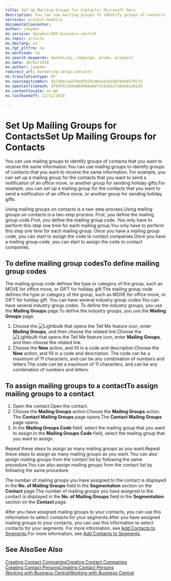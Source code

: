 ```yaml
---
title: Set Up Mailing Groups for Contacts| Microsoft Docs
description: You can use mailing groups to identify groups of contacts that you want to receive the same information, for example, for a marketing campaign or promo.
services: project-madeira
documentationcenter: 
author: jswymer
ms.service: dynamics365-business-central
ms.topic: article
ms.devlang: na
ms.tgt_pltfrm: na
ms.workload: na
ms.search.keywords: marketing, campaign, promo, prospect
ms.date: 10/01/2018
ms.author: jswymer
redirect_url: marketing-setup-contacts
ms.translationtype: HT
ms.sourcegitcommit: 8a73de1aa2f4a0f633c401ea341bb7bde6579723
ms.openlocfilehash: 8fb97913d4a864988e8ef3c62eb27a8a86e361dd
ms.contentlocale: en-gb
ms.lasthandoff: 12/11/2018

---
```

# <a name="set-up-mailing-groups-for-contacts"></a><span data-ttu-id="df1b3-103">Set Up Mailing Groups for Contacts</span><span class="sxs-lookup"><span data-stu-id="df1b3-103">Set Up Mailing Groups for Contacts</span></span>
<span data-ttu-id="df1b3-104">You can use mailing groups to identify groups of contacts that you want to receive the same information.</span><span class="sxs-lookup"><span data-stu-id="df1b3-104">You can use mailing groups to identify groups of contacts that you want to receive the same information.</span></span> <span data-ttu-id="df1b3-105">For example, you can set up a mailing group for the contacts that you want to send a notification of an office move, or another group for sending holiday gifts.</span><span class="sxs-lookup"><span data-stu-id="df1b3-105">For example, you can set up a mailing group for the contacts that you want to send a notification of an office move, or another group for sending holiday gifts.</span></span>

<span data-ttu-id="df1b3-106">Using mailing groups on contacts is a two-step process.</span><span class="sxs-lookup"><span data-stu-id="df1b3-106">Using mailing groups on contacts is a two-step process.</span></span> <span data-ttu-id="df1b3-107">First, you define the mailing group code.</span><span class="sxs-lookup"><span data-stu-id="df1b3-107">First, you define the mailing group code.</span></span> <span data-ttu-id="df1b3-108">You only have to perform this step one time for each mailing group.</span><span class="sxs-lookup"><span data-stu-id="df1b3-108">You only have to perform this step one time for each mailing group.</span></span> <span data-ttu-id="df1b3-109">Once you have a mailing group code, you can start to assign the code to contact companies.</span><span class="sxs-lookup"><span data-stu-id="df1b3-109">Once you have a mailing group code, you can start to assign the code to contact companies.</span></span>

## <a name="to-define-mailing-group-codes"></a><span data-ttu-id="df1b3-110">To define mailing group codes</span><span class="sxs-lookup"><span data-stu-id="df1b3-110">To define mailing group codes</span></span>
<span data-ttu-id="df1b3-111">The mailing group code defines the type or category of the group, such as MOVE for office move, or GIFT for holiday gift.</span><span class="sxs-lookup"><span data-stu-id="df1b3-111">The mailing group code defines the type or category of the group, such as MOVE for office move, or GIFT for holiday gift.</span></span> <span data-ttu-id="df1b3-112">You can have several industry group codes.</span><span class="sxs-lookup"><span data-stu-id="df1b3-112">You can have several industry group codes.</span></span> <span data-ttu-id="df1b3-113">To define the industry groups, you use the **Mailing Groups** page.</span><span class="sxs-lookup"><span data-stu-id="df1b3-113">To define the industry groups, you use the **Mailing Groups** page.</span></span>

1. <span data-ttu-id="df1b3-114">Choose the ![Lightbulb that opens the Tell Me feature](media/ui-search/search_small.png "Tell me what you want to do") icon, enter **Mailing Groups**, and then choose the related link.</span><span class="sxs-lookup"><span data-stu-id="df1b3-114">Choose the ![Lightbulb that opens the Tell Me feature](media/ui-search/search_small.png "Tell me what you want to do") icon, enter **Mailing Groups**, and then choose the related link.</span></span>
2. <span data-ttu-id="df1b3-115">Choose the **New** action, and fill in a code and description.</span><span class="sxs-lookup"><span data-stu-id="df1b3-115">Choose the **New** action, and fill in a code and description.</span></span> <span data-ttu-id="df1b3-116">The code can be a maximum of 11 characters, and can be any combination of numbers and letters.</span><span class="sxs-lookup"><span data-stu-id="df1b3-116">The code can be a maximum of 11 characters, and can be any combination of numbers and letters.</span></span>

## <a name="AssignMailGroupContact"></a> <span data-ttu-id="df1b3-117">To assign mailing groups to a contact</span><span class="sxs-lookup"><span data-stu-id="df1b3-117">To assign mailing groups to a contact</span></span>
1. <span data-ttu-id="df1b3-118">Open the contact.</span><span class="sxs-lookup"><span data-stu-id="df1b3-118">Open the contact.</span></span>
2. <span data-ttu-id="df1b3-119">Choose the **Mailing Groups** action.</span><span class="sxs-lookup"><span data-stu-id="df1b3-119">Choose the **Mailing Groups** action.</span></span> <span data-ttu-id="df1b3-120">The **Contact Mailing Groups** page opens.</span><span class="sxs-lookup"><span data-stu-id="df1b3-120">The **Contact Mailing Groups** page opens.</span></span>
3. <span data-ttu-id="df1b3-121">In the **Mailing Groups Code** field, select the mailing group that you want to assign.</span><span class="sxs-lookup"><span data-stu-id="df1b3-121">In the **Mailing Groups Code** field, select the mailing group that you want to assign.</span></span>

<span data-ttu-id="df1b3-122">Repeat these steps to assign as many mailing groups as you want.</span><span class="sxs-lookup"><span data-stu-id="df1b3-122">Repeat these steps to assign as many mailing groups as you want.</span></span> <span data-ttu-id="df1b3-123">You can also assign mailing groups from the contact list by following the same procedure.</span><span class="sxs-lookup"><span data-stu-id="df1b3-123">You can also assign mailing groups from the contact list by following the same procedure.</span></span>

<span data-ttu-id="df1b3-124">The number of mailing groups you have assigned to the contact is displayed in the **No. of Mailing Groups** field in the **Segmentation** section on the **Contact** page.</span><span class="sxs-lookup"><span data-stu-id="df1b3-124">The number of mailing groups you have assigned to the contact is displayed in the **No. of Mailing Groups** field in the **Segmentation** section on the **Contact** page.</span></span>

<span data-ttu-id="df1b3-125">After you have assigned mailing groups to your contacts, you can use this information to select contacts for your segments.</span><span class="sxs-lookup"><span data-stu-id="df1b3-125">After you have assigned mailing groups to your contacts, you can use this information to select contacts for your segments.</span></span> <span data-ttu-id="df1b3-126">For more information, see [Add Contacts to Segments](marketing-add-contact-segment.md).</span><span class="sxs-lookup"><span data-stu-id="df1b3-126">For more information, see [Add Contacts to Segments](marketing-add-contact-segment.md).</span></span>

## <a name="see-also"></a><span data-ttu-id="df1b3-127">See Also</span><span class="sxs-lookup"><span data-stu-id="df1b3-127">See Also</span></span>
[<span data-ttu-id="df1b3-128">Creating Contact Companies</span><span class="sxs-lookup"><span data-stu-id="df1b3-128">Creating Contact Companies</span></span>](marketing-create-contact-companies.md)  
[<span data-ttu-id="df1b3-129">Creating Contact Persons</span><span class="sxs-lookup"><span data-stu-id="df1b3-129">Creating Contact Persons</span></span>](marketing-create-contact-persons.md)  
[<span data-ttu-id="df1b3-130">Working with Business Central</span><span class="sxs-lookup"><span data-stu-id="df1b3-130">Working with Business Central</span></span>](ui-work-product.md)

